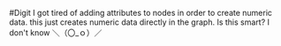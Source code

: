 #Digit
I got tired of adding attributes to nodes in order to create numeric data. this just creates numeric data directly in the graph. Is this smart? I don't know ＼（〇_ｏ）／
